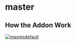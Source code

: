 # master

## How the Addon Work
[![maxresdefault](https://user-images.githubusercontent.com/22607651/230752999-02f69a47-c13a-477e-a20a-2345a0184a19.jpg)](https://youtu.be/_NWnh1y38ig)
